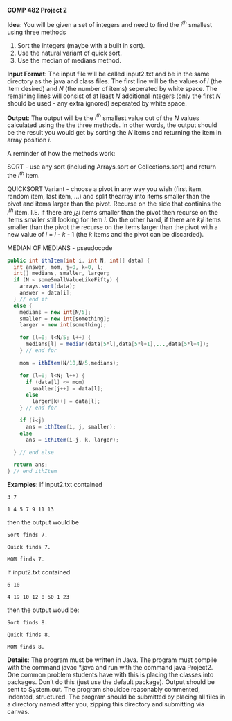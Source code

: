 **COMP 482 Project 2**

**Idea**: You will be given a set of integers and need to find the *i<sup>th</sup>* smallest using three methods

1.  Sort the integers (maybe with a built in sort).
2.  Use the natural variant of quick sort.
3.  Use the median of medians method.

**Input Format**: The input file will be called input2.txt and be in the same directory as the java and class files. The first line will be the values of *i* (the item desired) 
and *N* (the number of items) seperated by white space. The remaining lines will consist of at least *N* additional integers (only the first *N* should be used - any extra ignored)
seperated by white space.

**Output**: The output will be the *i<sup>th</sup>* smallest value out of the *N* values calculated using the the three methods. In other words, the output should be the result 
you would get by sorting the *N* items and returning the item in array position *i*. 

A reminder of how the methods work:

SORT - use any sort (including Arrays.sort or Collections.sort) and return the *i<sup>th</sup>* item.

QUICKSORT Variant - choose a pivot in any way you wish (first item, random item, last item, ...)  and split thearray into items smaller than the pivot and items larger than 
the pivot. Recurse on the side that contiains the *i<sup>th</sup>* item. I.E. if there are *j*¿*i* items smaller than the pivot then recurse on the items smaller still looking 
for item *i*.  On the other hand, if there are *k*¡*i* items smaller than the pivot the recurse on the items larger than the pivot with a new value of *i* = *i* - *k* - 1 (the *k* items and the pivot 
can be discarded).

MEDIAN OF MEDIANS - pseudocode

```java
public int ithItem(int i, int N, int[] data) {
  int answer, mom, j=0, k=0, l;
  int[] medians, smaller, larger;
  if (N < someSmallValueLikeFifty) {
    arrays.sort(data);
    answer = data[i];
  } // end if
  else {
    medians = new int[N/5];
    smaller = new int[something];
    larger = new int[something];

    for (l=0; l<N/5; l++) {
      medians[l] = median(data[5*l],data[5*l+1],...,data[5*l+4]);
    } // end for

    mom = ithItem(N/10,N/5,medians);

    for (l=0; l<N; l++) {
      if (data[l] <= mom)
        smaller[j++] = data[l];
      else
        larger[k++] = data[l];
    } // end for

    if (i<j)
      ans = ithItem(i, j, smaller);
    else
      ans = ithItem(i-j, k, larger);

  } // end else

  return ans;
} // end ithItem
```

**Examples**: If input2.txt contained

```
3 7

1 4 5 7 9 11 13
```

then the output would be

```
Sort finds 7.

Quick finds 7.

MOM finds 7.
```

If input2.txt contained

```
6 10

4 19 10 12 8 60 1 23
```

then the output woud be:

```
Sort finds 8.

Quick finds 8.

MOM finds 8.
```

**Details**: The program must be written in Java. The program must compile with the command javac *.java and run  with  the  command  java  Project2. One  common  problem  students  have  with  this  is  placing  the  classes  into packages. Don’t do this (just use the default package).  Output should be 
sent to System.out. The program shouldbe reasonably commented, indented, structured. The program should be submitted by placing all files in a directory named 
after you, zipping this directory and submitting via canvas.
